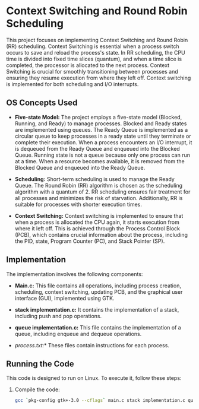# Context Switching and Round Robin Scheduling

This project focuses on implementing Context Switching and Round Robin (RR) scheduling. Context Switching is essential when a process switch occurs to save and reload the process's state. In RR scheduling, the CPU time is divided into fixed time slices (quantum), and when a time slice is completed, the processor is allocated to the next process. Context Switching is crucial for smoothly transitioning between processes and ensuring they resume execution from where they left off. Context switching is implemented for both scheduling and I/O interrupts.

## OS Concepts Used
- **Five-state Model:** The project employs a five-state model (Blocked, Running, and Ready) to manage processes. Blocked and Ready states are implemented using queues. The Ready Queue is implemented as a circular queue to keep processes in a ready state until they terminate or complete their execution. When a process encounters an I/O interrupt, it is dequeued from the Ready Queue and enqueued into the Blocked Queue. Running state is not a queue because only one process can run at a time. When a resource becomes available, it is removed from the Blocked Queue and enqueued into the Ready Queue.

- **Scheduling:** Short-term scheduling is used to manage the Ready Queue. The Round Robin (RR) algorithm is chosen as the scheduling algorithm with a quantum of 2. RR scheduling ensures fair treatment for all processes and minimizes the risk of starvation. Additionally, RR is suitable for processes with shorter execution times.

- **Context Switching:** Context switching is implemented to ensure that when a process is allocated the CPU again, it starts execution from where it left off. This is achieved through the Process Control Block (PCB), which contains crucial information about the process, including the PID, state, Program Counter (PC), and Stack Pointer (SP).

## Implementation
The implementation involves the following components:

- **Main.c:** This file contains all operations, including process creation, scheduling, context switching, updating PCB, and the graphical user interface (GUI), implemented using GTK.

- **stack implementation.c:** It contains the implementation of a stack, including push and pop operations.

- **queue implementation.c:** This file contains the implementation of a queue, including enqueue and dequeue operations.

- **process*.txt:** These files contain instructions for each process.

## Running the Code
This code is designed to run on Linux. To execute it, follow these steps:

1. Compile the code:
   ```bash
   gcc `pkg-config gtk+-3.0 --cflags` main.c stack implementation.c queue implementation.c -o os `pkg-config gtk+-3.0 --libs`

 
